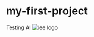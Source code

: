 # my-first-project
Testing AI
![iee logo](https://encrypted-tbn0.gstatic.com/images?q=tbn:ANd9GcTVkUPA89SFoYjOnBDvEcjWTNXCkL74-ImAM4WVCXfGwAy1Hz-S)
